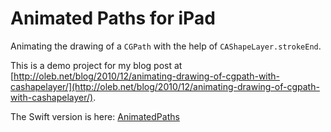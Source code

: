 # Animated Paths for iPad

Animating the drawing of a `CGPath` with the help of `CAShapeLayer.strokeEnd`.

This is a demo project for my blog post at [http://oleb.net/blog/2010/12/animating-drawing-of-cgpath-with-cashapelayer/](http://oleb.net/blog/2010/12/animating-drawing-of-cgpath-with-cashapelayer/).


The Swift version is here: [AnimatedPaths](https://github.com/RobinChao/AnimatedPaths)